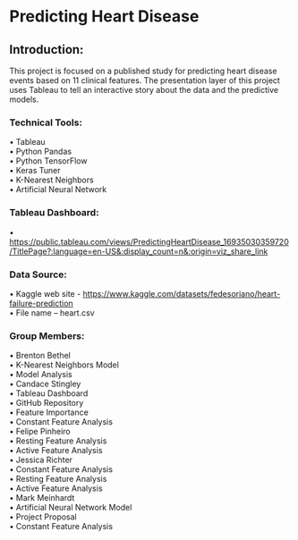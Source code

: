 # Predicting Heart Disease

## Introduction:
This project is focused on a published study for predicting heart disease events based on 11 clinical features. The presentation layer of this project uses Tableau to tell an interactive story about the data and the predictive models.


### Technical Tools:
•	Tableau  
•	Python Pandas  
•	Python TensorFlow  
•	Keras Tuner  
•	K-Nearest Neighbors  
•	Artificial Neural Network  


### Tableau Dashboard:
•	https://public.tableau.com/views/PredictingHeartDisease_16935030359720/TitlePage?:language=en-US&:display_count=n&:origin=viz_share_link


### Data Source:
•	Kaggle web site - https://www.kaggle.com/datasets/fedesoriano/heart-failure-prediction  
•	File name – heart.csv


### Group Members:
•	Brenton Bethel  
       •	K-Nearest Neighbors Model  
       •	Model Analysis  
•	Candace Stingley  
       •	Tableau Dashboard  
       •	GitHub Repository  
       •	Feature Importance  
       •	Constant Feature Analysis  
•	Felipe Pinheiro  
       •	Resting Feature Analysis  
       •	Active Feature Analysis  
•	Jessica Richter  
       •	Constant Feature Analysis   
       •	Resting Feature Analysis   
       •	Active Feature Analysis  
•	Mark Meinhardt  
       •	Artificial Neural Network Model  
       •	Project Proposal  
       •	Constant Feature Analysis  
